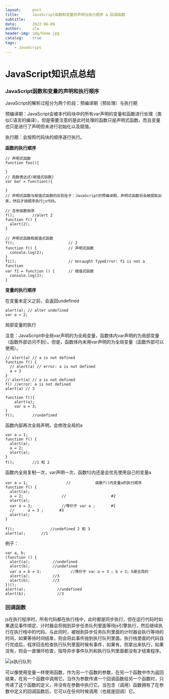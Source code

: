```yaml
---
layout:     post   				
title:      JavaScript函数和变量的声明与执行顺序 & 回调函数
subtitle:   
date:       2022-06-09 				
author:     zlw				
header-img: img/home.jpg 	
catalog: 	true 						
tags:								
    - JavaScript
---
```


# JavaScript知识点总结

### JavaScript函数和变量的声明和执行顺序

JavaScript的解析过程分为两个阶段：预编译期（预处理）与执行期

预编译期：JavaScript会被本代码块中的所有var声明的变量和函数进行处理（类似C语言的编译），但是需要注意的是此时处理的函数只是声明式函数，而且变量也只是进行了声明但未进行初始化以及赋值。

执行期：会按照代码块的顺序逐行执行。

**函数的执行顺序**

```
// 声明式函数
function foo(){

}
// 函数表达式(赋值式函数)
var bar = function(){

}
// 声明式函数与赋值式函数的区别在于：JavaScript的预编译期，声明式函数将会被提取出来，然后才按顺序执行js代码。
```

```
// 含参函数倒序
f();        //alert 2
function f() {
  alert(2);
}

// 声明式函数和赋值式函数
f();                        // 2
function f() {              // 声明式函数
  console.log(2);
}
f1();                       // Uncaught TypeError: f1 is not a function
var f1 = function () {      // 赋值式函数
  console.log(2);
}  
```

**变量的执行顺序**

在变量未定义之前，会返回undefined

```
alert(a); // alter undefined
var a = 2;
```

局部变量的执行

注意：JavaScript中全局var声明的为全局变量，函数体内var声明的为局部变量（函数外部访问不到）。但是，函数体内未用var声明的为全局变量（函数外部可以使用）。

```
// alert(a) // a is not defined
function f() {
  // alert(a) // error: a is not defined
  a = 3
}
// alert(a) // a is not defined
f() //error: a is not defined
alert(a) // 3
```



```
function f(){
	alert(a);
	var a = 3;
}
f();        //undefined  
```

函数内部再次全局声明，会修改全局的a

```
var a = 1;
function f() {
  alert(a);
  a = 2;
  alert(a);
}
f();        //1 和 2
```

函数内全局复制一次，var声明一次，函数f()内还是会优先使用自己的变量a

```
var a = 1;                 //           函数f()内变量a的执行顺序
function f() {
  alert(a);           
  a = 2;                 //                    #2   
  alert(a);
  var a = 3;             //等价于 var a ;       #1
  //      a = 3 ;       #3
  alert(a);
}

f();                //undefined 2 和 3
alert(a);       //1  
```

例子：

```
var a, b;
(function () {
  alert(a);          //undefined
  alert(b);          //undefined
  var a = b = 3;             //等价于 var a = 3 ; b = 3; b是全局的
  alert(a);          //3
  alert(b);          //3
})();
alert(a);              //undefined
alert(b);              //3
```



### 回调函数

js在执行程序时，所有代码都在执行栈中，此时都是同步执行，但在运行代码时如果遇见事件绑定、计时器会将抛到异步任务队列里面等待js引擎执行，然后继续执行在执行栈中的代码，与此同时，被抛到异步任务队列里面的计时器会执行等待的时间，如果等待时间结束，则会将此事件抛到执行队列里面。执行栈里面的代码自行完成后，程序回去检查执行队列里面时候有事件，如果有，则拿出来执行，如果没有，则会一直循环检查，指导异步事件队列和执行队列里面都没有才结束程序。

![js执行队列](./img/2022-06-09js执行队列.png)



可以像使用变量一样使用函数，作为另一个函数的参数，在另一个函数中作为返回结果，在另一个函数中调用它。当作为参数传递一个回调函数给另一个函数时，只传递了这个函数的定义，并没有在参数中执行它。当包含（调用）函数拥有了在参数中定义的回调函数后，它可以在任何时候调用（也就是回调）它。
















